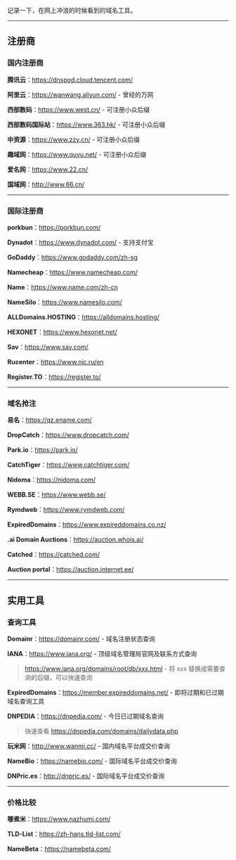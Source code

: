 记录一下，在网上冲浪的时候看到的域名工具。

---

## 注册商

### 国内注册商

**腾讯云**：https://dnspod.cloud.tencent.com/

**阿里云**：https://wanwang.aliyun.com/ - 曾经的万网

**西部数码**：https://www.west.cn/ - 可注册小众后缀

**西部数码国际站**：https://www.363.hk/ - 可注册小众后缀

**中资源**：https://www.zzy.cn/ - 可注册小众后缀

**趣域网**：https://www.quyu.net/ - 可注册小众后缀

**爱名网**：https://www.22.cn/

**国域网**：http://www.66.cn/

---

### 国际注册商

**porkbun**：https://porkbun.com/

**Dynadot**：https://www.dynadot.com/ - 支持支付宝

**GoDaddy**：https://www.godaddy.com/zh-sg

**Namecheap**：https://www.namecheap.com/

**Name**：https://www.name.com/zh-cn

**NameSilo**：https://www.namesilo.com/

**ALLDomains.HOSTING**：https://alldomains.hosting/

**HEXONET**：https://www.hexonet.net/

**Sav**：https://www.sav.com/

**Rucenter**：https://www.nic.ru/en

**Register.TO**：https://register.to/

---

### 域名抢注

**易名**：https://qz.ename.com/

**DropCatch**：https://www.dropcatch.com/

**Park.io**：https://park.io/

**CatchTiger**：https://www.catchtiger.com/

**Nidoma**：https://nidoma.com/

**WEBB.SE**：https://www.webb.se/

**Rymdweb**：https://www.rymdweb.com/

**ExpiredDomains**：https://www.expireddomains.co.nz/

**.ai Domain Auctions**：https://auction.whois.ai/

**Catched**：https://catched.com/

**Auction portal**：https://auction.internet.ee/

---

## 实用工具

### 查询工具

**Domainr**：https://domainr.com/ - 域名注册状态查询

**IANA**：https://www.iana.org/ - 顶级域名管理局官网及联系方式查询

> https://www.iana.org/domains/root/db/xxx.html - 将 xxx 替换成需要查询的后缀，可以快速查询

**ExpiredDomains**：https://member.expireddomains.net/ - 即将过期和已过期域名查询工具

**DNPEDIA**：https://dnpedia.com/ - 今日已过期域名查询

> 快速查看 https://dnpedia.com/domains/dailydata.php

**玩米网**：http://www.wanmi.cc/ - 国内域名平台成交价查询

**NameBio**：https://namebio.com/ - 国际域名平台成交价查询

**DNPric.es**：http://dnpric.es/ - 国际域名平台成交价查询

---

### 价格比较

**哪煮米**：https://www.nazhumi.com/

**TLD-List**：https://zh-hans.tld-list.com/

**NameBeta**：https://namebeta.com/
